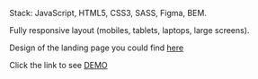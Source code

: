 Stack: JavaScript, HTML5, CSS3, SASS, Figma, BEM.

Fully responsive layout (mobiles, tablets, laptops, large screens).

Design of the landing page you could find [here](https://casualjackie.github.io/Museum/)

Click the link to see [DEMO](https://casualjackie.github.io/Museum/)
